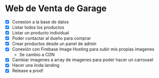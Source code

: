 # Web de Venta de Garage

- [X] Conexion a la base de datos
- [X] Listar todos los productos
- [X] Listar un producto individual
- [X] Poder contactar al dueño para comprar
- [X] Crear productos desde un panel de admin
- [X] Conexión con Firebase Image Hosting para subir mis propias imagenes
    - Se cambio a CDN
- [X] Cambiar imagenes a array de imagenes para poder hacer un carrousel
- [X] Hacer una linda landing
- [X] Release a prod!
